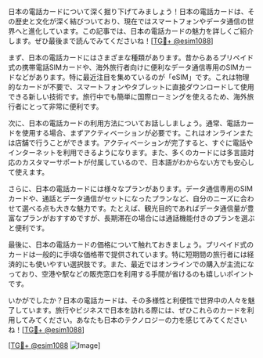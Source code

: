 日本の電話カードについて深く掘り下げてみましょう！日本の電話カードは、その歴史と文化が深く結びついており、現在ではスマートフォンやデータ通信の世界へと進化しています。この記事では、日本の電話カードの魅力を詳しくご紹介します。ぜひ最後まで読んでみてくださいね！[[TG💪+ @esim1088](https://t.me/s/esim1088)]

まず、日本の電話カードにはさまざまな種類があります。昔からあるプリペイド式の携帯電話SIMカードや、海外旅行者向けに便利なデータ通信専用のSIMカードなどがあります。特に最近注目を集めているのが「eSIM」です。これは物理的なカードが不要で、スマートフォンやタブレットに直接ダウンロードして使用できる新しい技術です。旅行中でも簡単に国際ローミングを使えるため、海外旅行者にとって非常に便利です。

次に、日本の電話カードの利用方法についてお話ししましょう。通常、電話カードを使用する場合、まずアクティベーションが必要です。これはオンラインまたは店舗で行うことができます。アクティベーションが完了すると、すぐに電話やインターネットを利用できるようになります。また、多くのカードには多言語対応のカスタマーサポートが付属しているので、日本語がわからない方でも安心して使えます。

さらに、日本の電話カードには様々なプランがあります。データ通信専用のSIMカードや、通話とデータ通信がセットになったプランなど、自分のニーズに合わせて選べる点も大きな魅力です。たとえば、観光目的であればデータ通信量が豊富なプランがおすすめですが、長期滞在の場合には通話機能付きのプランを選ぶと便利です。

最後に、日本の電話カードの価格について触れておきましょう。プリペイド式のカードは一般的に手頃な価格帯で提供されています。特に短期間の旅行者には経済的にも使いやすい選択肢です。また、最近ではオンラインでの購入が主流になっており、空港や駅などの販売窓口を利用する手間が省けるのも嬉しいポイントです。

いかがでしたか？日本の電話カードは、その多様性と利便性で世界中の人々を魅了しています。旅行やビジネスで日本を訪れる際には、ぜひこれらのカードを利用してみてください。あなたも日本のテクノロジーの力を感じてみてくださいね！[[TG💪+ @esim1088](https://t.me/s/esim1088)]

[[TG💪+ @esim1088](https://t.me/s/esim1088) ![Image](https://i.postimg.cc/Y0z9fWf4/image.png)]